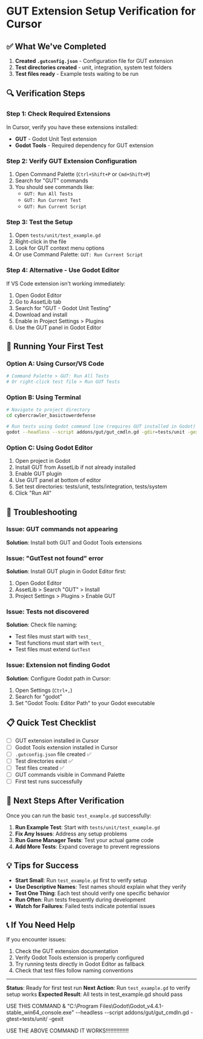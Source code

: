 # GUT Extension Setup Verification for Cursor

## ✅ What We've Completed
1. **Created `.gutconfig.json`** - Configuration file for GUT extension
2. **Test directories created** - unit, integration, system test folders
3. **Test files ready** - Example tests waiting to be run

## 🔍 Verification Steps

### Step 1: Check Required Extensions
In Cursor, verify you have these extensions installed:
- **GUT** - Godot Unit Test extension
- **Godot Tools** - Required dependency for GUT extension

### Step 2: Verify GUT Extension Configuration
1. Open Command Palette (`Ctrl+Shift+P` or `Cmd+Shift+P`)
2. Search for "GUT" commands
3. You should see commands like:
   - `GUT: Run All Tests`
   - `GUT: Run Current Test`
   - `GUT: Run Current Script`

### Step 3: Test the Setup
1. Open `tests/unit/test_example.gd`
2. Right-click in the file
3. Look for GUT context menu options
4. Or use Command Palette: `GUT: Run Current Script`

### Step 4: Alternative - Use Godot Editor
If VS Code extension isn't working immediately:
1. Open Godot Editor
2. Go to AssetLib tab
3. Search for "GUT - Godot Unit Testing"
4. Download and install
5. Enable in Project Settings > Plugins
6. Use the GUT panel in Godot Editor

## 🚀 Running Your First Test

### Option A: Using Cursor/VS Code
```bash
# Command Palette > GUT: Run All Tests
# Or right-click test file > Run GUT Tests
```

### Option B: Using Terminal
```bash
# Navigate to project directory
cd cybercrawler_basictowerdefense

# Run tests using Godot command line (requires GUT installed in Godot)
godot --headless --script addons/gut/gut_cmdln.gd -gdir=tests/unit -gexit
```

### Option C: Using Godot Editor
1. Open project in Godot
2. Install GUT from AssetLib if not already installed
3. Enable GUT plugin
4. Use GUT panel at bottom of editor
5. Set test directories: tests/unit, tests/integration, tests/system
6. Click "Run All"

## 🔧 Troubleshooting

### Issue: GUT commands not appearing
**Solution**: Install both GUT and Godot Tools extensions

### Issue: "GutTest not found" error
**Solution**: Install GUT plugin in Godot Editor first:
1. Open Godot Editor
2. AssetLib > Search "GUT" > Install
3. Project Settings > Plugins > Enable GUT

### Issue: Tests not discovered
**Solution**: Check file naming:
- Test files must start with `test_`
- Test functions must start with `test_`
- Test files must extend `GutTest`

### Issue: Extension not finding Godot
**Solution**: Configure Godot path in Cursor:
1. Open Settings (`Ctrl+,`)
2. Search for "godot"
3. Set "Godot Tools: Editor Path" to your Godot executable

## 📋 Quick Test Checklist

- [ ] GUT extension installed in Cursor
- [ ] Godot Tools extension installed in Cursor  
- [ ] `.gutconfig.json` file created ✅
- [ ] Test directories exist ✅
- [ ] Test files created ✅
- [ ] GUT commands visible in Command Palette
- [ ] First test runs successfully

## 🎯 Next Steps After Verification

Once you can run the basic `test_example.gd` successfully:

1. **Run Example Test**: Start with `tests/unit/test_example.gd`
2. **Fix Any Issues**: Address any setup problems
3. **Run Game Manager Tests**: Test your actual game code
4. **Add More Tests**: Expand coverage to prevent regressions

## 💡 Tips for Success

- **Start Small**: Run `test_example.gd` first to verify setup
- **Use Descriptive Names**: Test names should explain what they verify
- **Test One Thing**: Each test should verify one specific behavior
- **Run Often**: Run tests frequently during development
- **Watch for Failures**: Failed tests indicate potential issues

## 📞 If You Need Help

If you encounter issues:
1. Check the GUT extension documentation
2. Verify Godot Tools extension is properly configured
3. Try running tests directly in Godot Editor as fallback
4. Check that test files follow naming conventions

---

**Status**: Ready for first test run
**Next Action**: Run `test_example.gd` to verify setup works
**Expected Result**: All tests in test_example.gd should pass 



USE THIS COMMAND
& "C:\Program Files\Godot\Godot_v4.4.1-stable_win64_console.exe" --headless --script addons/gut/gut_cmdln.gd -gtest=tests/unit/ -gexit


USE THE ABOVE COMMAND IT WORKS!!!!!!!!!!!!!!!